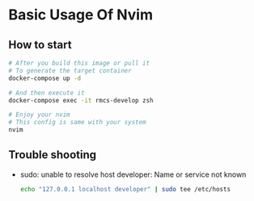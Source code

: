 # Basic Usage Of Nvim

## How to start

```bash
# After you build this image or pull it
# To generate the target container
docker-compose up -d

# And then execute it
docker-compose exec -it rmcs-develop zsh

# Enjoy your nvim
# This config is same with your system
nvim
```

## Trouble shooting

- sudo: unable to resolve host developer: Name or service not known

    ```bash
    echo "127.0.0.1 localhost developer" | sudo tee /etc/hosts
    ```

    ```
